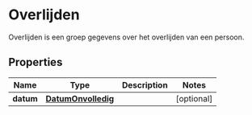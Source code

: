 

# Overlijden

Overlijden is een groep gegevens over het overlijden van een persoon.
## Properties

Name | Type | Description | Notes
------------ | ------------- | ------------- | -------------
**datum** | [**DatumOnvolledig**](DatumOnvolledig.md) |  |  [optional]



